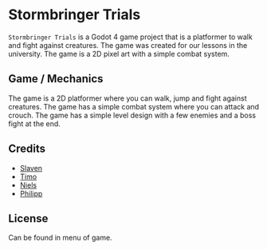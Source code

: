 # Stormbringer Trials

`Stormbringer Trials` is a Godot 4 game project that is a platformer to walk and fight against creatures. The game was created for our lessons in the university. The game is a 2D pixel art with a simple combat system.

## Game / Mechanics

The game is a 2D platformer where you can walk, jump and fight against creatures. The game has a simple combat system where you can attack and crouch. The game has a simple level design with a few enemies and a boss fight at the end.

## Credits

- [Slaven](https://github.com/Dzino3)
- [Timo](https://github.com/timowenz)
- [Niels](https://github.com/vescito)
- [Philipp](https://github.com/xXMestiXx)

## License

Can be found in menu of game.

